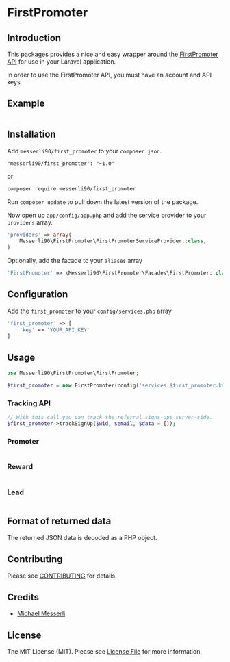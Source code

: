 FirstPromoter
=========

## Introduction
This packages provides a nice and easy wrapper around the [FirstPromoter API](https://docs.firstpromoter.com/) for use in your Laravel application.

In order to use the FirstPromoter API, you must have an account and API keys. 

## Example

```php

```

## Installation

Add `messerli90/first_promoter` to your `composer.json`.
```
"messerli90/first_promoter": "~1.0"
```
or 
```bash
composer require messerli90/first_promoter
```

Run `composer update` to pull down the latest version of the package.

Now open up `app/config/app.php` and add the service provider to your `providers` array.

```php
'providers' => array(
    Messerli90\FirstPromoter\FirstPromoterServiceProvider::class,
)
```

Optionally, add the facade to your `aliases` array
```php
'FirstPromoter' => \Messerli90\FirstPromoter\Facades\FirstPromoter::class,
```

## Configuration

Add the `first_promoter` to your `config/services.php` array
```php
'first_promoter' => [
    'key' => 'YOUR_API_KEY'
]
```

## Usage
```php
use Messerli90\FirstPromoter\FirstPromoter;

$first_promoter = new FirstPromoter(config('services.$first_promoter.key'));
```

### Tracking API

```php
// With this call you can track the referral signs-ups server-side.
$first_promoter->trackSignUp($wid, $email, $data = []);

```

### Promoter
```php

```

### Reward
```php

```

### Lead
```php

```

## Format of returned data

The returned JSON data is decoded as a PHP object.

## Contributing

Please see [CONTRIBUTING](CONTRIBUTING.md) for details.

## Credits

- [Michael Messerli](https://twitter.com/michaelmesserli)

## License

The MIT License (MIT). Please see [License File](LICENSE.md) for more information.

